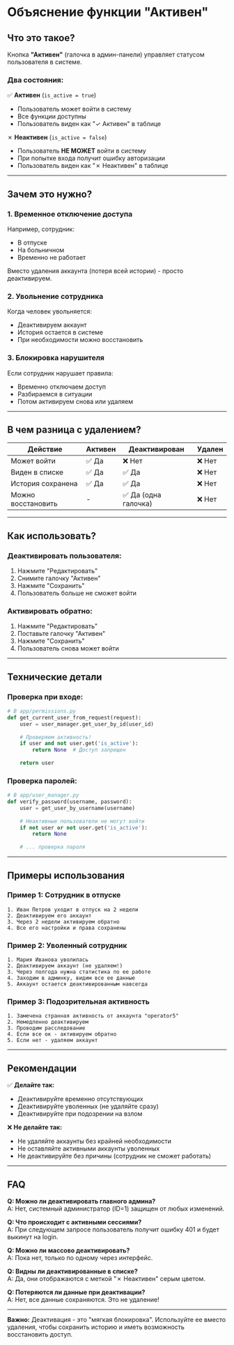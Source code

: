 # Объяснение функции "Активен"

## Что это такое?

Кнопка **"Активен"** (галочка в админ-панели) управляет статусом пользователя в системе.

### Два состояния:

✅ **Активен** (`is_active = true`)
- Пользователь может войти в систему
- Все функции доступны
- Пользователь виден как "✓ Активен" в таблице

✗ **Неактивен** (`is_active = false`)  
- Пользователь **НЕ МОЖЕТ** войти в систему
- При попытке входа получит ошибку авторизации
- Пользователь виден как "✗ Неактивен" в таблице

---

## Зачем это нужно?

### 1. Временное отключение доступа
Например, сотрудник:
- В отпуске
- На больничном
- Временно не работает

Вместо удаления аккаунта (потеря всей истории) - просто деактивируем.

### 2. Увольнение сотрудника
Когда человек увольняется:
- Деактивируем аккаунт
- История остается в системе
- При необходимости можно восстановить

### 3. Блокировка нарушителя
Если сотрудник нарушает правила:
- Временно отключаем доступ
- Разбираемся в ситуации
- Потом активируем снова или удаляем

---

## В чем разница с удалением?

| Действие | Активен | Деактивирован | Удален |
|----------|---------|---------------|--------|
| Может войти | ✅ Да | ❌ Нет | ❌ Нет |
| Виден в списке | ✅ Да | ✅ Да | ❌ Нет |
| История сохранена | ✅ Да | ✅ Да | ❌ Нет |
| Можно восстановить | - | ✅ Да (одна галочка) | ❌ Нет |

---

## Как использовать?

### Деактивировать пользователя:
1. Нажмите "Редактировать"
2. Снимите галочку "Активен"
3. Нажмите "Сохранить"
4. Пользователь больше не сможет войти

### Активировать обратно:
1. Нажмите "Редактировать"  
2. Поставьте галочку "Активен"
3. Нажмите "Сохранить"
4. Пользователь снова может войти

---

## Технические детали

### Проверка при входе:
```python
# В app/permissions.py
def get_current_user_from_request(request):
    user = user_manager.get_user_by_id(user_id)
    
    # Проверяем активность!
    if user and not user.get('is_active'):
        return None  # Доступ запрещен
    
    return user
```

### Проверка паролей:
```python
# В app/user_manager.py
def verify_password(username, password):
    user = get_user_by_username(username)
    
    # Неактивные пользователи не могут войти
    if not user or not user.get('is_active'):
        return None
    
    # ... проверка пароля
```

---

## Примеры использования

### Пример 1: Сотрудник в отпуске
```
1. Иван Петров уходит в отпуск на 2 недели
2. Деактивируем его аккаунт
3. Через 2 недели активируем обратно
4. Все его настройки и права сохранены
```

### Пример 2: Уволенный сотрудник
```
1. Мария Иванова уволилась
2. Деактивируем аккаунт (не удаляем!)
3. Через полгода нужна статистика по ее работе
4. Заходим в админку, видим все ее данные
5. Аккаунт остается деактивированным навсегда
```

### Пример 3: Подозрительная активность
```
1. Замечена странная активность от аккаунта "operator5"
2. Немедленно деактивируем
3. Проводим расследование
4. Если все ок - активируем обратно
5. Если нет - удаляем аккаунт
```

---

## Рекомендации

✅ **Делайте так:**
- Деактивируйте временно отсутствующих
- Деактивируйте уволенных (не удаляйте сразу)
- Деактивируйте при подозрении на взлом

❌ **Не делайте так:**
- Не удаляйте аккаунты без крайней необходимости
- Не оставляйте активными аккаунты уволенных
- Не деактивируйте без причины (сотрудник не сможет работать)

---

## FAQ

**Q: Можно ли деактивировать главного админа?**  
A: Нет, системный администратор (ID=1) защищен от любых изменений.

**Q: Что происходит с активными сессиями?**  
A: При следующем запросе пользователь получит ошибку 401 и будет выкинут на login.

**Q: Можно ли массово деактивировать?**  
A: Пока нет, только по одному через интерфейс.

**Q: Видны ли деактивированные в списке?**  
A: Да, они отображаются с меткой "✗ Неактивен" серым цветом.

**Q: Потеряются ли данные при деактивации?**  
A: Нет, все данные сохраняются. Это не удаление!

---

**Важно:** Деактивация - это "мягкая блокировка". Используйте ее вместо удаления, чтобы сохранить историю и иметь возможность восстановить доступ.

